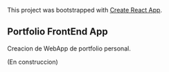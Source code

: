 This project was bootstrapped with [Create React App](https://github.com/facebook/create-react-app).

## Portfolio FrontEnd App

Creacion de WebApp de portfolio personal. 

(En construccion)


